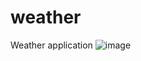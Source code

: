 # weather
Weather application
![image](https://user-images.githubusercontent.com/112081615/187737410-745e3837-5397-4155-b70b-f51c7c9497cd.png)
